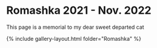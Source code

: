 # Romashka 2021 - Nov. 2022
This page is a memorial to my dear sweet departed cat 

{% include gallery-layout.html folder="Romashka" %}
